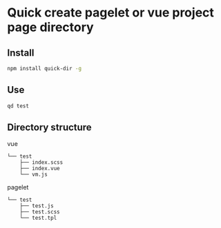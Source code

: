 # Quick create pagelet or vue project page directory

## Install

```bash
npm install quick-dir -g
```

## Use

```bash
qd test
```

## Directory structure

vue 

```
└── test
    ├── index.scss
    ├── index.vue
    └── vm.js
```

pagelet

```
└── test
    ├── test.js
    ├── test.scss
    └── test.tpl
```